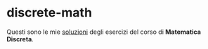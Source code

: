 # discrete-math

Questi sono le mie [soluzioni](<https://raw.githubusercontent.com/aflaag-notes/discrete-math/main/src/Discrete Mathematics.pdf>) degli esercizi del corso di **Matematica Discreta**.


